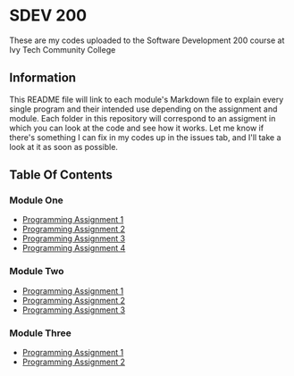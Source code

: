 <!--Heading-->
# SDEV 200
These are my codes uploaded to the Software Development 200 course at Ivy Tech Community College

<!--Information-->
## Information
This README file will link to each module's Markdown file to explain every single program and their intended use depending on the assignment and module. Each folder in this repository will correspond to an assigment in which you can look at the code and see how it works. Let me know if there's something I can fix in my codes up in the issues tab, and I'll take a look at it as soon as possible.

## Table Of Contents
### Module One
* [Programming Assignment 1](https://github.com/Jramirez195/SDEV200/tree/main/Conversion)
* [Programming Assignment 2](https://github.com/Jramirez195/SDEV200/tree/main/CreditCardValidator)
* [Programming Assignment 3](https://github.com/Jramirez195/SDEV200/tree/main/ArrayEquality)
* [Programming Assignment 4](https://github.com/Jramirez195/SDEV200/tree/main/PolygonTest)
### Module Two
* [Programming Assignment 1](https://github.com/Jramirez195/SDEV200/tree/main/MyDateTest)
* [Programming Assignment 2](https://github.com/Jramirez195/SDEV200/tree/main/Triangle)
* [Programming Assignment 3](https://github.com/Jramirez195/SDEV200/tree/main/BinaryConverter)
### Module Three
* [Programming Assignment 1]()
* [Programming Assignment 2]()